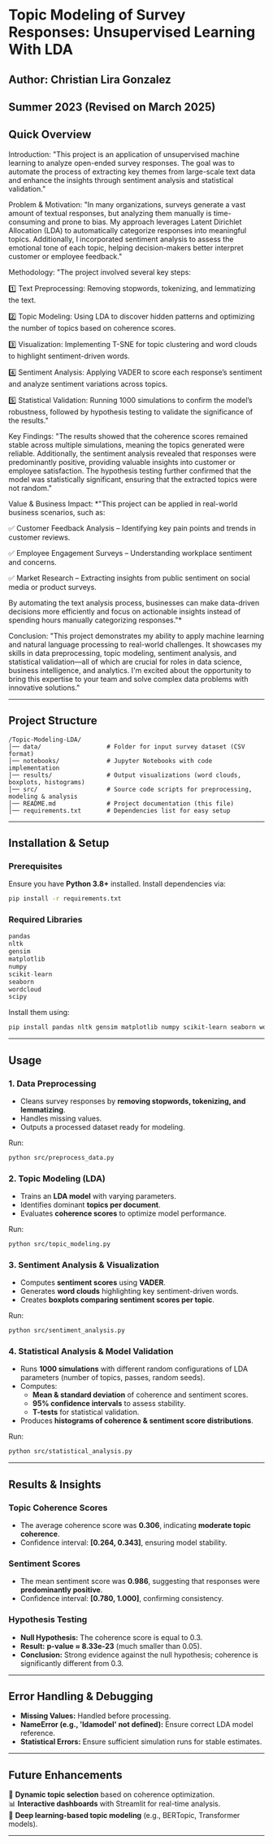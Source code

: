 # Topic Modeling of Survey Responses: Unsupervised Learning With LDA

## Author: Christian Lira Gonzalez  
## Summer 2023  (Revised on March 2025)


## Quick Overview

Introduction:
"This project is an application of unsupervised machine learning to analyze open-ended survey responses. The goal was to automate the process of extracting key themes from large-scale text data and enhance the insights through sentiment analysis and statistical validation."

Problem & Motivation:
"In many organizations, surveys generate a vast amount of textual responses, but analyzing them manually is time-consuming and prone to bias. My approach leverages Latent Dirichlet Allocation (LDA) to automatically categorize responses into meaningful topics. Additionally, I incorporated sentiment analysis to assess the emotional tone of each topic, helping decision-makers better interpret customer or employee feedback."

Methodology:
"The project involved several key steps:

1️⃣ Text Preprocessing: Removing stopwords, tokenizing, and lemmatizing the text.

2️⃣ Topic Modeling: Using LDA to discover hidden patterns and optimizing the number of topics based on coherence scores.

3️⃣ Visualization: Implementing T-SNE for topic clustering and word clouds to highlight sentiment-driven words.

4️⃣ Sentiment Analysis: Applying VADER to score each response’s sentiment and analyze sentiment variations across topics.

5️⃣ Statistical Validation: Running 1000 simulations to confirm the model’s robustness, followed by hypothesis testing to validate the significance of the results."


Key Findings:
"The results showed that the coherence scores remained stable across multiple simulations, meaning the topics generated were reliable. Additionally, the sentiment analysis revealed that responses were predominantly positive, providing valuable insights into customer or employee satisfaction. The hypothesis testing further confirmed that the model was statistically significant, ensuring that the extracted topics were not random."

Value & Business Impact:
*"This project can be applied in real-world business scenarios, such as:

✅ Customer Feedback Analysis – Identifying key pain points and trends in customer reviews.

✅ Employee Engagement Surveys – Understanding workplace sentiment and concerns.

✅ Market Research – Extracting insights from public sentiment on social media or product surveys.


By automating the text analysis process, businesses can make data-driven decisions more efficiently and focus on actionable insights instead of spending hours manually categorizing responses."*

Conclusion:
"This project demonstrates my ability to apply machine learning and natural language processing to real-world challenges. It showcases my skills in data preprocessing, topic modeling, sentiment analysis, and statistical validation—all of which are crucial for roles in data science, business intelligence, and analytics. I'm excited about the opportunity to bring this expertise to your team and solve complex data problems with innovative solutions."


---

## Project Structure
```
/Topic-Modeling-LDA/
│── data/                  # Folder for input survey dataset (CSV format)
│── notebooks/             # Jupyter Notebooks with code implementation
│── results/               # Output visualizations (word clouds, boxplots, histograms)
│── src/                   # Source code scripts for preprocessing, modeling & analysis
│── README.md              # Project documentation (this file)
│── requirements.txt       # Dependencies list for easy setup
```

---

## Installation & Setup
### Prerequisites
Ensure you have **Python 3.8+** installed. Install dependencies via:
```bash
pip install -r requirements.txt
```

### Required Libraries
```python
pandas
nltk
gensim
matplotlib
numpy
scikit-learn
seaborn
wordcloud
scipy
```
Install them using:
```bash
pip install pandas nltk gensim matplotlib numpy scikit-learn seaborn wordcloud scipy
```

---

## Usage

### 1. Data Preprocessing
- Cleans survey responses by **removing stopwords, tokenizing, and lemmatizing**.
- Handles missing values.
- Outputs a processed dataset ready for modeling.

Run:
```bash
python src/preprocess_data.py
```

### 2. Topic Modeling (LDA)
- Trains an **LDA model** with varying parameters.
- Identifies dominant **topics per document**.
- Evaluates **coherence scores** to optimize model performance.

Run:
```bash
python src/topic_modeling.py
```

### 3. Sentiment Analysis & Visualization
- Computes **sentiment scores** using **VADER**.
- Generates **word clouds** highlighting key sentiment-driven words.
- Creates **boxplots comparing sentiment scores per topic**.

Run:
```bash
python src/sentiment_analysis.py
```

### 4. Statistical Analysis & Model Validation
- Runs **1000 simulations** with different random configurations of LDA parameters (number of topics, passes, random seeds).
- Computes:
  - **Mean & standard deviation** of coherence and sentiment scores.
  - **95% confidence intervals** to assess stability.
  - **T-tests** for statistical validation.
- Produces **histograms of coherence & sentiment score distributions**.

Run:
```bash
python src/statistical_analysis.py
```

---

## Results & Insights
### Topic Coherence Scores
- The average coherence score was **0.306**, indicating **moderate topic coherence**.
- Confidence interval: **[0.264, 0.343]**, ensuring model stability.

### Sentiment Scores
- The mean sentiment score was **0.986**, suggesting that responses were **predominantly positive**.
- Confidence interval: **[0.780, 1.000]**, confirming consistency.

### Hypothesis Testing
- **Null Hypothesis:** The coherence score is equal to 0.3.
- **Result:** **p-value ≈ 8.33e-23** (much smaller than 0.05).
- **Conclusion:** Strong evidence against the null hypothesis; coherence is significantly different from 0.3.

---

## Error Handling & Debugging
- **Missing Values:** Handled before processing.
- **NameError (e.g., 'ldamodel' not defined):** Ensure correct LDA model reference.
- **Statistical Errors:** Ensure sufficient simulation runs for stable estimates.

---

## Future Enhancements
🚀 **Dynamic topic selection** based on coherence optimization.  
📊 **Interactive dashboards** with Streamlit for real-time analysis.  
🤖 **Deep learning-based topic modeling** (e.g., BERTopic, Transformer models).  

---


